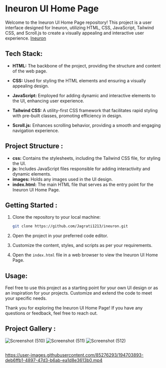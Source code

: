 # Ineuron UI Home Page
Welcome to the Ineuron UI Home Page repository! This project is a user interface designed for Ineuron, utilizing HTML, CSS, JavaScript, Tailwind CSS, and Scroll.js to create a visually appealing and interactive user experience.
[Ineuron](https://jagrati1213.github.io/ineuron/)

## Tech Stack:

- **HTML:** The backbone of the project, providing the structure and content of the web page.

- **CSS:** Used for styling the HTML elements and ensuring a visually appealing design.

- **JavaScript:** Employed for adding dynamic and interactive elements to the UI, enhancing user experience.

- **Tailwind CSS:** A utility-first CSS framework that facilitates rapid styling with pre-built classes, promoting efficiency in design.

- **Scroll.js:** Enhances scrolling behavior, providing a smooth and engaging navigation experience.

## Project Structure :
- **css:** Contains the stylesheets, including the Tailwind CSS file, for styling the UI.
- **js:** Includes JavaScript files responsible for adding interactivity and dynamic elements.
- **images:** Holds any images used in the UI design.
- **index.html:** The main HTML file that serves as the entry point for the Ineuron UI Home Page.

## Getting Started :
1. Clone the repository to your local machine:

   ```bash
   git clone https://github.com/Jagrati1213/ineuron.git
   ```
2. Open the project in your preferred code editor.
3. Customize the content, styles, and scripts as per your requirements.
4. Open the `index.html` file in a web browser to view the Ineuron UI Home Page.

## Usage:

Feel free to use this project as a starting point for your own UI design or as an inspiration for your projects. Customize and extend the code to meet your specific needs.

Thank you for exploring the Ineuron UI Home Page! If you have any questions or feedback, feel free to reach out.
## Project Gallery :
![Screenshot (510)](https://user-images.githubusercontent.com/85276293/194703880-56257d3f-5c58-41b4-9036-948a9958e5d4.png)
![Screenshot (511)](https://user-images.githubusercontent.com/85276293/194703882-e1889034-ffb9-42d5-b6fe-c28ec328bbca.png)
![Screenshot (512)](https://user-images.githubusercontent.com/85276293/194703887-cd1a6535-1463-4d04-8e26-383fdfb0b06a.png)
##
https://user-images.githubusercontent.com/85276293/194703893-deb6ffb1-4897-47d3-b6ab-ea1d8e3613b0.mp4

